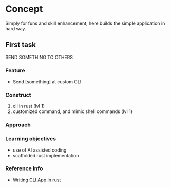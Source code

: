 # Concept

Simply for funs and skill enhancement, here builds the simple application in hard way.

## First task

SEND SOMETHING TO OTHERS

### Feature

-   Send [something] at custom CLI

### Construct

1. cli in rust (lvl 1)
1. customized command, and mimic shell commands (lvl 1)

### Approach

### Learning objectives

-   use of AI assisted coding
-   scaffolded rust implementation

### Reference info

-   [Writing CLI App in rust](https://www.youtube.com/watch?v=XYkiwsplDTg)
